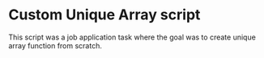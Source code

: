 # Custom Unique Array script

This script was a job application task where the goal was to create unique array function from scratch.